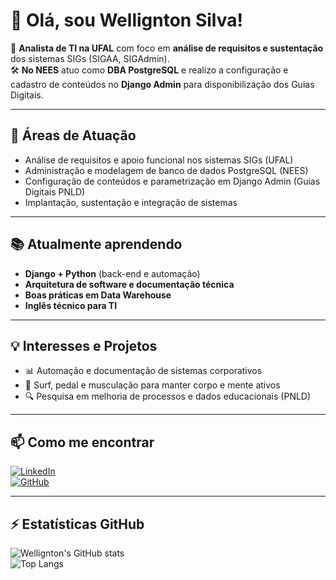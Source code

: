 # 👋 Olá, sou Wellignton Silva!  

🎯 **Analista de TI na UFAL** com foco em **análise de requisitos e sustentação** dos sistemas SIGs (SIGAA, SIGAdmin).  
🛠️ **No NEES** atuo como **DBA PostgreSQL** e realizo a configuração e cadastro de conteúdos no **Django Admin** para disponibilização dos Guias Digitais.  

---

## 🚀 Áreas de Atuação
- Análise de requisitos e apoio funcional nos sistemas SIGs (UFAL)  
- Administração e modelagem de banco de dados PostgreSQL (NEES)  
- Configuração de conteúdos e parametrização em Django Admin (Guias Digitais PNLD)  
- Implantação, sustentação e integração de sistemas  

---

## 📚 Atualmente aprendendo
- **Django + Python** (back-end e automação)  
- **Arquitetura de software e documentação técnica**  
- **Boas práticas em Data Warehouse**  
- **Inglês técnico para TI**  

---

## 💡 Interesses e Projetos
- 📊 Automação e documentação de sistemas corporativos  
- 🌊 Surf, pedal e musculação para manter corpo e mente ativos  
- 🔍 Pesquisa em melhoria de processos e dados educacionais (PNLD)  

---

## 📫 Como me encontrar
[![LinkedIn](https://img.shields.io/badge/LinkedIn-WelligntonSilva-blue?style=for-the-badge&logo=linkedin)](https://www.linkedin.com/in/wellignton-silva-30a72458/)  
[![GitHub](https://img.shields.io/badge/GitHub-WelligntonSilva-black?style=for-the-badge&logo=github)](https://github.com/seu-usuario)  

---

## ⚡ Estatísticas GitHub
![Wellignton's GitHub stats](https://github-readme-stats.vercel.app/api?username=seu-usuario&show_icons=true&theme=radical)  
![Top Langs](https://github-readme-stats.vercel.app/api/top-langs/?username=seu-usuario&layout=compact&theme=radical)
